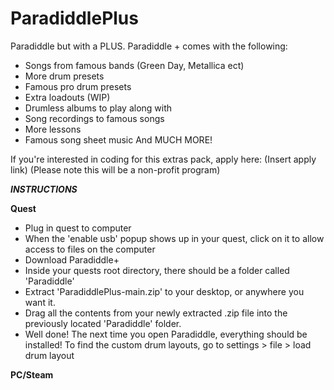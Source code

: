 # ParadiddlePlus
Paradiddle but with a PLUS.
Paradiddle + comes with the following:
- Songs from famous bands (Green Day, Metallica ect)
- More drum presets
- Famous pro drum presets
- Extra loadouts (WIP)
- Drumless albums to play along with
- Song recordings to famous songs
- More lessons
- Famous song sheet music
And MUCH MORE!

If you're interested in coding for this extras pack, apply here: (Insert apply link)
(Please note this will be a non-profit program)

***INSTRUCTIONS***

**Quest**
- Plug in quest to computer
- When the 'enable usb' popup shows up in your quest, click on it to allow access to files on the computer
- Download Paradiddle+
- Inside your quests root directory, there should be a folder called 'Paradiddle'
- Extract 'ParadiddlePlus-main.zip' to your desktop, or anywhere you want it.
- Drag all the contents from your newly extracted .zip file into the previously located 'Paradiddle' folder.
- Well done! The next time you open Paradiddle, everything should be installed!
To find the custom drum layouts, go to settings > file > load drum layout

**PC/Steam**
